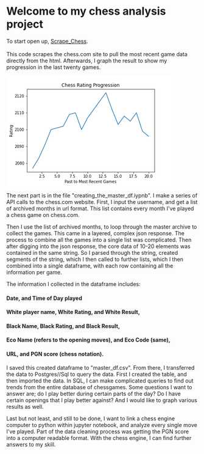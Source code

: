 <h1>Welcome to my chess analysis project</h1>

<p1> To start open up, [Scrape_Chess](scrape_chess.py.ipynb). <br></br>This code scrapes the chess.com site to pull the most recent game data directly from the html. Afterwards, I graph the result to show my progression in the last twenty games.</p1>
  
 ![My most recent twenty games](templates/chessgraph.png)

<p1> The next part is in the file "creating_the_master_df.iypnb". I make a series of API calls to the chess.com website. First, I input the username, and get a list of archived months in url format. This list contains every month I've played a chess game on chess.com.</p1>
  
<p1> Then I use the list of archived months, to loop through the master archive to collect the games. This came in a layered, complex json response. The process to combine all the games into a single list was complicated. Then after digging into the json response, the core data of 10-20 elements was contained in the same string. So I parsed through the string, created segments of the string, which I then called to further lists, which I then combined into a single dataframe, with each row containing all the information per game.</p1>

<p1> The information I collected in the dataframe includes: </p1>
  
<h4> Date, and Time of Day played </h4>
 <h4> White player name, White Rating, and White Result, </h4>
 <h4> Black Name, Black Rating, and Black Result, </h4>
<h4>  Eco Name (refers to the opening moves), and Eco Code (same), </h4>
 <h4>  URL, and PGN score (chess notation). </h4>

<p1> I saved this created dataframe to "master_df.csv". <p1>
<p1> From there, I transferred the data to Postgres//Sql to query the data. First I created the table, and then imported the data. In SQL, I can make complicated queries to find out trends from the entire database of chessgames. Some questions I want to answer are; do I play better during certain parts of the day? Do I have certain openings that I play better against? And I would like to graph various results as well. </p1>

<p1> Last but not least, and still to be done, I want to link a chess engine computer to python within jupyter notebook, and analyze every single move I've played. Part of the data cleaning process was getting the PGN score into a computer readable format. With the chess engine, I can find further answers to my skill. </p1>
